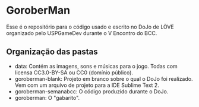 GoroberMan
==========

Esse é o repositório para o código usado e escrito no DoJo de LÖVE organizado
pelo USPGameDev durante o V Encontro do BCC.

Organização das pastas
----------------------

- data: Contém as imagens, sons e músicas para o jogo. Todas com licensa CC3.0-BY-SA
  ou CC0 (domínio público).
- goroberman-blank: Projeto em branco sobre o qual o DoJo foi realizado. Vem com um arquivo de
  projeto para a IDE Sublime Text 2.
- goroberman-semanabcc: O código produzido durante o DoJo.
- goroberman: O "gabarito".

